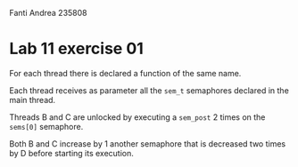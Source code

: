 <!--
vim: tabstop=4 shiftwidth=4
-->
Fanti Andrea 235808

# Lab 11 exercise 01
For each thread there is declared a function of the same name.

Each thread receives as parameter all the `sem_t` semaphores declared in the
main thread.

Threads B and C are unlocked by executing a `sem_post` 2 times on the `sems[0]`
semaphore.

Both B and C increase by 1 another semaphore that is decreased two times by D
before starting its execution.
